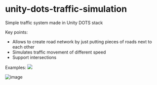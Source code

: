 # unity-dots-traffic-simulation

Simple traffic system made in Unity DOTS stack

Key points:
* Allows to create road network by just putting pieces of roads next to each other
* Simulates traffic movement of different speed
* Support intersections

Examples:
![](CleanShot%202020-11-19%20at%2016.52.59.gif)

![image](https://user-images.githubusercontent.com/2452120/101476354-eb6d3580-394d-11eb-967d-c58f91c17f78.png)


